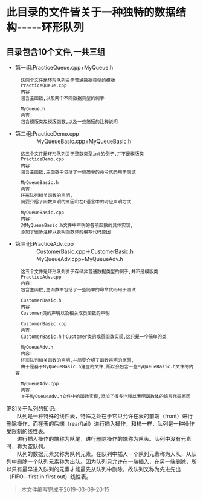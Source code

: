 此目录的文件皆关于一种独特的数据结构-----环形队列
===========================
目录包含10个文件,一共三组
------------------------
* 第一组:PracticeQueue.cpp+MyQueue.h

        这两个文件是环形队列关于普通数据类型的模版
        PracticeQueue.cpp
        内容:
        包含主函数,以及两个不同数据类型的例子

        MyQueue.h
        内容:
        包含模版类及模版函数,以及一些简短的注释说明

* 第二组:PracticeDemo.cpp<br>
　　　　MyQueueBasic.cpp+MyQueueBasic.h

        这三个文件是环形队列关于整数类型int的例子,并不是模版类
        PracticeDemo.cpp
        内容:
        包含主函数,主函数中包括了一些简单的命令代码用于测试

        MyQueueBasic.h
        内容:
        环形队列相关函数的声明,
        简要介绍了函数声明的原因和在C语言中的对应声明方式

        MyQueueBasic.cpp
        内容:
        对MyQueueBasic.h文件中声明的各项函数的具体实现,
        添加了很多注释以表明函数体的编写代码原因

* 第三组:PracticeAdv.cpp<br>
　　　　CustomerBasic.cpp＋CustomerBasic.h<br>
　　　　MyQueueAdv.cpp+MyQueueAdv.h

        这五个文件是环形队列关于存储非普通数据类型的例子,并不是模版类
        PracticeAdv.cpp
        内容:
        包含主函数,主函数中包括了一些简单的命令代码用于测试

        CustomerBasic.h
        内容:
        Customer类的声明以及相关成员函数的声明

        CustomerBasic.cpp
        内容:
        CustomerBasic.h中Customer类的成员函数实现,这只是一个简单的类

        MyQueueAdv.h
        内容:
        环形队列相关函数的声明,并简要介绍了函数声明的原因,
        由于是基于MyQueueBasic.h建立的文件,所以会包含一些MyQueueBasic.h文件的内容

        MyQueueAdv.cpp
        内容:
        关于MyQueueAdv.h文件中的函数实现,添加了很多注释以表明函数体的编写代码原因

[PS]关于队列的知识:<br>
　　队列是一种特殊的线性表，特殊之处在于它只允许在表的前端（front）进行删除操作，而在表的后端（rear/tail）进行插入操作，和栈一样，队列是一种操作受限制的线性表。<br>
　　进行插入操作的端称为队尾，进行删除操作的端称为队头。队列中没有元素时，称为空队列。<br>
　　队列的数据元素又称为队列元素。在队列中插入一个队列元素称为入队，从队列中删除一个队列元素称为出队。因为队列只允许在一端插入，在另一端删除，所以只有最早进入队列的元素才能最先从队列中删除，故队列又称为先进先出（FIFO—first in first out）线性表。

>本文件编写完成于2019-03-09-20:15